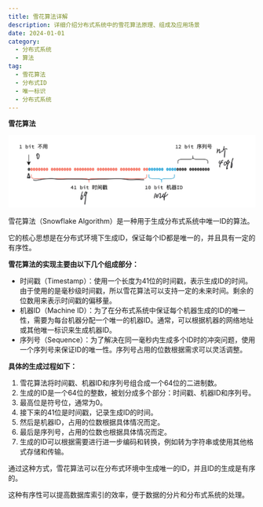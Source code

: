 ```yaml
---
title: 雪花算法详解
description: 详细介绍分布式系统中的雪花算法原理、组成及应用场景
date: 2024-01-01
category:
  - 分布式系统
  - 算法
tag:
  - 雪花算法
  - 分布式ID
  - 唯一标识
  - 分布式系统
---
```


**雪花算法**

![...](images\雪花算法.001.png)

雪花算法（Snowflake Algorithm）是一种用于生成分布式系统中唯一ID的算法。

它的核心思想是在分布式环境下生成ID，保证每个ID都是唯一的，并且具有一定的有序性。 

**雪花算法的实现主要由以下几个组成部分：** 

- 时间戳（Timestamp）：使用一个长度为41位的时间戳，表示生成ID的时间。由于使用的是毫秒级时间戳，所以雪花算法可以支持一定的未来时间。剩余的位数用来表示时间戳的偏移量。 
- 机器ID（Machine ID）：为了在分布式系统中保证每个机器生成的ID的唯一性，需要为每台机器分配一个唯一的机器ID。通常，可以根据机器的网络地址或其他唯一标识来生成机器ID。 
- 序列号（Sequence）：为了解决在同一毫秒内生成多个ID时的冲突问题，使用一个序列号来保证ID的唯一性。序列号占用的位数根据需求可以灵活调整。 

**具体的生成过程如下：** 

1. 雪花算法将时间戳、机器ID和序列号组合成一个64位的二进制数。 
2. 生成的ID是一个64位的整数，被划分成多个部分：时间戳、机器ID和序列号。 
3. 最高位是符号位，通常为0。
4. 接下来的41位是时间戳，记录生成ID的时间。 
5. 然后是机器ID，占用的位数根据具体情况而定。 
6. 最后是序列号，占用的位数也根据具体情况而定。 
7. 生成的ID可以根据需要进行进一步编码和转换，例如转为字符串或使用其他格式存储和传输。 

通过这种方式，雪花算法可以在分布式环境中生成唯一的ID，并且ID的生成是有序的。

这种有序性可以提高数据库索引的效率，便于数据的分片和分布式系统的处理。


